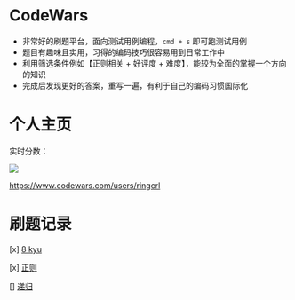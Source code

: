 # CodeWars

- 非常好的刷题平台，面向测试用例编程，`cmd + s` 即可跑测试用例
- 题目有趣味且实用，习得的编码技巧很容易用到日常工作中
- 利用筛选条件例如【正则相关 + 好评度 + 难度】，能较为全面的掌握一个方向的知识
- 完成后发现更好的答案，重写一遍，有利于自己的编码习惯国际化

# 个人主页

实时分数：

![](https://static.chenng.cn/api/dynamic_image/codewars)

https://www.codewars.com/users/ringcrl

# 刷题记录

[x] [8 kyu](https://www.codewars.com/kata/search/my-languages?q=&r%5B%5D=-8&xids=played&beta=false&order_by=satisfaction_percent+desc%2Ctotal_completed+desc)

[x] [正则](https://www.codewars.com/kata/search/javascript?q=&r%5B%5D=-7&tags=Regular+Expressions&xids=completed&beta=false&order_by=satisfaction_percent+desc%2Ctotal_completed+desc)

[] [递归](https://www.codewars.com/kata/search/my-languages?q=&r%5B%5D=-7&tags=Recursion&xids=played&beta=false&order_by=satisfaction_percent+desc%2Ctotal_completed+desc)